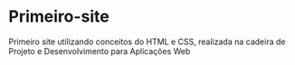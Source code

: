 # Primeiro-site
Primeiro site utilizando conceitos do HTML e CSS, realizada na cadeira de Projeto e Desenvolvimento para Aplicações Web
